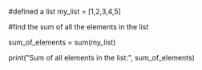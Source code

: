 #defined a list 
my_list = [1,2,3,4,5]

#find the sum of all the elements in the list

sum_of_elements = sum(my_list)

print("Sum of all elements in the list:", sum_of_elements)
